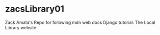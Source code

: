 # zacsLibrary01
Zack Amata's Repo for following mdn web docs Django tutorial: The Local Library website 
